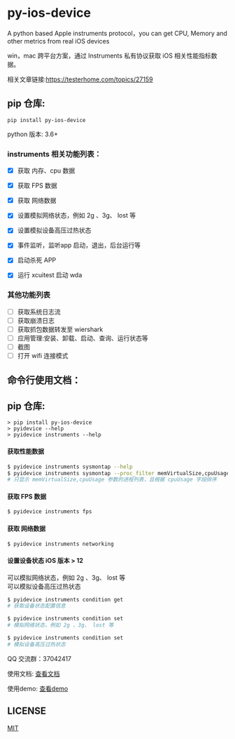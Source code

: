 # py-ios-device

A python based Apple instruments protocol，you can get CPU, Memory and other metrics from real iOS devices

win，mac 跨平台方案，通过 Instruments 私有协议获取 iOS 相关性能指标数据。

相关文章链接:https://testerhome.com/topics/27159

## pip 仓库:
    pip install py-ios-device
    
python 版本: 3.6+
### instruments 相关功能列表：
- [x] 获取 内存、cpu 数据
- [x] 获取 FPS 数据
- [x] 获取 网络数据
- [x] 设置模拟网络状态，例如 2g 、3g、 lost 等
- [x] 设置模拟设备高压过热状态
- [x] 事件监听，监听app 启动，退出，后台运行等
- [x] 启动杀死 APP
- [x] 运行 xcuitest 启动 wda


### 其他功能列表
- [ ] 获取系统日志流
- [ ] 获取崩溃日志
- [ ] 获取抓包数据转发至 wiershark
- [ ] 应用管理:安装、卸载、启动、查询、运行状态等
- [ ] 截图
- [ ] 打开 wifi 连接模式

## 命令行使用文档：

## pip 仓库:
    > pip install py-ios-device
    > pyidevice --help
    > pyidevice instruments --help


#### 获取性能数据

```bash
$ pyidevice instruments sysmontap --help
$ pyidevice instruments sysmontap --proc_filter memVirtualSize,cpuUsage --processes --sort cpuUsage 
# 只显示 memVirtualSize,cpuUsage 参数的进程列表，且根据 cpuUsage 字段排序 

```
#### 获取 FPS 数据

```bash
$ pyidevice instruments fps
```

#### 获取 网络数据
```bash
$ pyidevice instruments networking
```

#### 设置设备状态 iOS 版本 > 12
可以模拟网络状态，例如 2g 、3g、 lost 等<br>
可以模拟设备高压过热状态
```bash
$ pyidevice instruments condition get
# 获取设备状态配置信息

$ pyidevice instruments condition set
# 模拟网络状态，例如 2g 、3g、 lost 等

$ pyidevice instruments condition set
# 模拟设备高压过热状态
```


QQ 交流群：37042417

使用文档: [查看文档](./doc/使用文档.md)

使用demo: [查看demo](./test/test.py)

## LICENSE
[MIT](LICENSE)